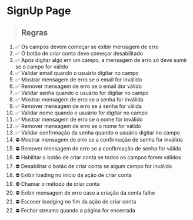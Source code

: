 # SignUp Page

> ## Regras
1.  ✅ Os campos devem começar se exibir mensagem de erro
2.  ✅ O botão de criar conta deve começar desabilitado
3.  ✅ Após digitar algo em um campo, a mensagem de erro só deve sumir se o campo for válido
4.  ✅ Validar email quando o usuário digitar no campo
5.  ✅ Mostrar mensagem de erro se o email for inválido
6.  ✅ Remover mensagem de erro se o email dor válido
7.  ✅ Validar senha quando o usuário for digitar no campo
8.  ✅ Mostrar mensagem de erro se a senha for inválida
9.  ✅ Remover mensagem de erro se a senha for válida
10.  ✅ Validar nome quando o usuário for digitar no campo
11.  ✅ Mostrar mensagem de erro se o nome for inválido
12.  ✅ Remover mensagem de erro se o nome for válido
13.  ✅ Validar confirmação da senha quando o usuário digitar no campo
14.  ⛔ Mostrar mensagem de erro se a confirmação de senha for inválida
15.  ⛔ Remover mensagem de erro se a confirmação de senha for válido
16.  ⛔ Habilitar o botão de criar conta se todos os campos forem válidos
17.  ⛔ Desabilitar o botão de criar conta se algum campo for inválido
18.  ⛔ Exibir loading no início da ação de criar conta
19.  ⛔ Chamar o método de criar conta
20.  ⛔ Exibir mensagem de erro caso a criação da conta falhe
21.  ⛔ Esconer loadging no fim da ação de criar conta
22.  ⛔ Fechar streams quando a página for encerrada